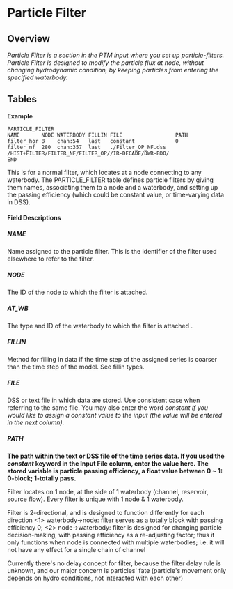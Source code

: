 # Particle Filter

## Overview

**Particle Filter* is a section in the PTM input where you set up
particle-filters. Particle Filter is designed to modify the particle
flux at node, without changing hydrodynamic condition, by keeping
particles from entering the specified waterbody.*

## Tables

<div class="code panel pdl" style="border-width: 1px;">

<div class="codeHeader panelHeader pdl"
style="border-bottom-width: 1px;">

**Example**

</div>

<div class="codeContent panelContent pdl">

``` text
PARTICLE_FILTER 
NAME       NODE WATERBODY FILLIN FILE                 PATH 
filter_hor 8    chan:54   last   constant             0 
filter_nf  280  chan:357  last   ./Filter_OP_NF.dss   /HIST+FILTER/FILTER_NF/FILTER_OP//IR-DECADE/DWR-BDO/  
END
```

</div>

</div>

  

This is for a normal filter, which locates at a node connecting to any
waterbody. The PARTICLE_FILTER table defines particle filters by giving
them names, associating them to a node and a waterbody, and setting up
the passing efficiency (which could be constant value, or time-varying
data in DSS).

#### Field Descriptions

##### NAME

Name assigned to the particle filter. This is the identifier of the
filter used elsewhere to refer to the filter.

##### NODE

The ID of the node to which the filter is attached.

##### AT_WB

The type and ID of the waterbody to which the filter is attached .

##### FILLIN

Method for filling in data if the time step of the assigned series is
coarser than the time step of the model. See fillin types.

##### FILE

DSS or text file in which data are stored. Use consistent case when
referring to the same file. You may also enter the word *constant *if
you would like to assign a constant value to the input (the value will
be entered in the next column).**

##### PATH

**The path within the text or DSS file of the time series data. If you
used the *constant* keyword in the Input File column, enter the value
here. The stored variable is particle passing efficiency, a float value
between 0 \~ 1: 0-block; 1-totally pass.**

  

<div>

<div>

Filter locates on 1 node, at the side of 1 waterbody (channel,
reservoir, source flow). Every filter is unique with 1 node & 1
waterbody.

Filter is 2-directional, and is designed to function differently for
each direction \<1\> waterbody-\>node: filter serves as a totally block
with passing efficiency 0; \<2\> node-\>waterbody: filter is designed
for changing particle decision-making, with passing efficiency as a
re-adjusting factor; thus it only functions when node is connected with
multiple waterbodies; i.e. it will not have any effect for a single
chain of channel

Currently there's no delay concept for filter, because the filter delay
rule is unknown, and our major concern is particles' fate (particle's
movement only depends on hydro conditions, not interacted with each
other)

</div>

</div>

<div style="page-break-before:always;">

</div>

  

  

  
